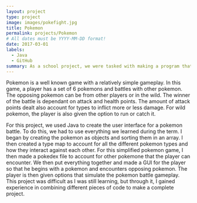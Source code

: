 ```yaml
---
layout: project
type: project
image: images/pokefight.jpg
title: Pokemon
permalink: projects/Pokemon
# All dates must be YYYY-MM-DD format!
date: 2017-03-01
labels:
  - Java
  - GitHub
summary: As a school project, we were tasked with making a program that runs a basic pokemon battle gameplay scenario.
---
```


Pokemon is a well known game with a relatively simple gameplay. In this game, a player has a set of 6 pokemons and battles with other pokemon. The opposing pokemon can be from other players or in the wild. The winner of the battle is dependant on attack and health points. The amount of attack points dealt also account for types to inflict more or less damage. For wild pokemon, the player is also given the option to run or catch it. 

For this project, we used Java to create the user interface for a pokemon battle. To do this, we had to use everything we learned during the term. I began by creating the pokemon as objects and sorting them in an array. I then created a type map to account for all the different pokemon types and how they interact against each other. For this simplified pokemon game, I then made a pokedex file to account for other pokemone that the player can encounter. We then put everything together and made a GUI for the player so that he begins with a pokemon and encounters opposing pokemon. The player is then given options that simulate the pokemon battle gameplay. This project was difficult as I was still learning, but through it, I gained experience in combining different pieces of code to make a complete project.




